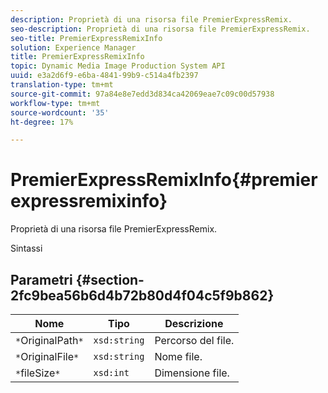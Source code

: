 ```yaml
---
description: Proprietà di una risorsa file PremierExpressRemix.
seo-description: Proprietà di una risorsa file PremierExpressRemix.
seo-title: PremierExpressRemixInfo
solution: Experience Manager
title: PremierExpressRemixInfo
topic: Dynamic Media Image Production System API
uuid: e3a2d6f9-e6ba-4841-99b9-c514a4fb2397
translation-type: tm+mt
source-git-commit: 97a84e8e7edd3d834ca42069eae7c09c00d57938
workflow-type: tm+mt
source-wordcount: '35'
ht-degree: 17%

---
```



# PremierExpressRemixInfo{#premierexpressremixinfo}

Proprietà di una risorsa file PremierExpressRemix.

Sintassi

## Parametri {#section-2fc9bea56b6d4b72b80d4f04c5f9b862}

| Nome | Tipo | Descrizione |
|---|---|---|
| `*`OriginalPath`*` | `xsd:string` | Percorso del file. |
| `*`OriginalFile`*` | `xsd:string` | Nome file. |
| `*`fileSize`*` | `xsd:int` | Dimensione file. |

